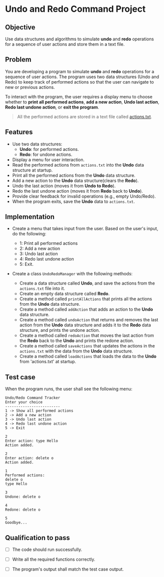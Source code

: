 # Undo and Redo Command Project

## Objective 
Use data structures and algorithms to simulate **undo** and **redo** operations for a sequence of user actions and store them in a text file.

## Problem 

You are developing a program to simulate **undo** and **redo** operations for a sequence of user actions. The program uses two data structures (Undo and Redo) to keep track of performed actions so that the user can navigate to new or previous actions.

To interact with the program, the user requires a display menu to choose whether to **print all performed actions**, **add a new action**, **Undo last action**, **Redo last undone action**, or **exit the program**.

> All the performed actions are stored in a text file called [actions.txt](https://github.com/SAFCSP-Team/undo-redo-command-project/blob/main/src/actions.txt).

## Features 
-  Use two data structures:
    - **Undo**: for performed actions.
    - **Redo**: for undone actions.
- Display a menu for user interaction.
- Read the performed actions from `actions.txt` into the **Undo** data structure at startup.
- Print all the performed actions from the **Undo** data structure.
- Add a new action to the **Undo** data structure(clears the **Redo**).
- Undo the last action (moves it from **Undo to Redo**).
- Redo the last undone action (moves it from **Redo** back to **Undo**).
- Provide clear feedback for invalid operations (e.g., empty Undo/Redo).
- When the program exits, save the **Undo** data to `actions.txt`.

## Implementation
- Create a menu that takes input from the user. Based on the user's input, do the following:
  - 1: Print all performed actions
  - 2: Add a new action
  - 3: Undo last action
  - 4: Redo last undone action
  - 5: Exit.

- Create a class `UndoRedoManager` with the following methods:  
  - Create a data structure called **Undo**, and save the actions from the `actions.txt` file into it.
  - Create an empty data structure called **Redo**.
  - Create a method called `printAllActions` that prints all the actions from the **Undo** data structure.
  - Create a method called `addAction` that adds an action to the **Undo** data structure.
  - Create a method called `undoAction` that returns and removes the last action from the **Undo** data structure and adds it to the **Redo** data structure, and prints the undone action.
  - Create a method called `redoAction` that moves the last action from the **Redo** back to the **Undo** and prints the redone action.
  - Create a method called `saveActions` that updates the actions in the `actions.txt` with the data from the **Undo** data structure.
  - Create a method called `loadActions` that loads the data to the **Undo** from 'actions.txt' at startup.

## Test case
When the program runs, the user shall see the following menu:
```
Undo/Redo Command Tracker
Enter your choice
-------------------------
1 -> Show all performed actions
2 -> Add a new action
3 -> Undo last action
4 -> Redo last undone action
5 -> Exit

2
Enter action: type Hello
Action added.

2
Enter action: delete o
Action added.

1
Performed actions:
delete o
type Hello

3
Undone: delete o

4
Redone: delete o

5
Goodbye...

```


## Qualification to pass
- [ ] The code should run successfully.
- [ ] Write all the required functions correctly.
- [ ] The program's output shall match the test case output.

